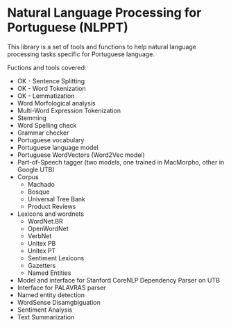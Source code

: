 # Natural Language Processing for Portuguese (NLPPT)

This library is a set of tools and functions to help natural language processing tasks specific for Portuguese language.

Fuctions and tools covered:

* OK - Sentence Splitting
* OK - Word Tokenization
* OK - Lemmatization
* Word Morfological analysis
* Multi-Word Expression Tokenization
* Stemming
* Word Spelling check
* Grammar checker
* Portuguese vocabulary
* Portuguese language model
* Portuguese WordVectors (Word2Vec model)
* Part-of-Speech tagger (two models, one trained in MacMorpho, other in Google UTB)
* Corpus
    * Machado
    * Bosque
    * Universal Tree Bank
    * Product Reviews
* Lexicons and wordnets
    * WordNet.BR
    * OpenWordNet
    * VerbNet
    * Unitex PB
    * Unitex PT
    * Sentiment Lexicons
    * Gazetters
    * Named Entities
* Model and interface for Stanford CoreNLP Dependency Parser on UTB
* Interface for PALAVRAS parser
* Named entity detection
* WordSense Disamgbiguation
* Sentiment Analysis
* Text Summarization

